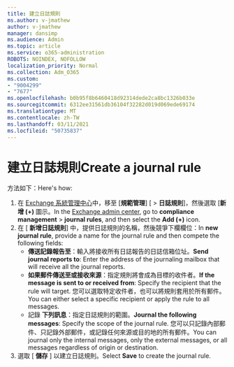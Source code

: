 ```yaml
---
title: 建立日誌規則
ms.author: v-jmathew
author: v-jmathew
manager: dansimp
ms.audience: Admin
ms.topic: article
ms.service: o365-administration
ROBOTS: NOINDEX, NOFOLLOW
localization_priority: Normal
ms.collection: Adm_O365
ms.custom:
- "9004299"
- "7677"
ms.openlocfilehash: b0b95f8b6460418d92314dede2ca8bc1326b033e
ms.sourcegitcommit: 6312ee31561db36104f32282d019d069ede69174
ms.translationtype: MT
ms.contentlocale: zh-TW
ms.lasthandoff: 03/11/2021
ms.locfileid: "50735837"
---
```

# <a name="create-a-journal-rule"></a><span data-ttu-id="090cd-102">建立日誌規則</span><span class="sxs-lookup"><span data-stu-id="090cd-102">Create a journal rule</span></span>

<span data-ttu-id="090cd-103">方法如下：</span><span class="sxs-lookup"><span data-stu-id="090cd-103">Here's how:</span></span>

1. <span data-ttu-id="090cd-104">在 [Exchange 系統管理中心](https://go.microsoft.com/fwlink/p/?linkid=2059104)中，移至 [**規範管理**] [  >  **日誌規則**]，然後選取 [**新增 (+)** 圖示。</span><span class="sxs-lookup"><span data-stu-id="090cd-104">In the [Exchange admin center](https://go.microsoft.com/fwlink/p/?linkid=2059104), go to **compliance management** > **journal rules**, and then select the **Add (+)** icon.</span></span>
2. <span data-ttu-id="090cd-105">在 [ **新增日誌規則**] 中，提供日誌規則的名稱，然後競爭下欄欄位：</span><span class="sxs-lookup"><span data-stu-id="090cd-105">In **new journal rule**, provide a name for the journal rule and then compete the following fields:</span></span>  
    - <span data-ttu-id="090cd-106">**傳送記錄報告至**：輸入將接收所有日誌報告的日誌信箱位址。</span><span class="sxs-lookup"><span data-stu-id="090cd-106">**Send journal reports to**: Enter the address of the journaling mailbox that will receive all the journal reports.</span></span>  
    - <span data-ttu-id="090cd-107">**如果郵件傳送至或接收來源**：指定規則將會成為目標的收件者。</span><span class="sxs-lookup"><span data-stu-id="090cd-107">**If the message is sent to or received from**: Specify the recipient that the rule will target.</span></span> <span data-ttu-id="090cd-108">您可以選取特定收件者，也可以將規則套用於所有郵件。</span><span class="sxs-lookup"><span data-stu-id="090cd-108">You can either select a specific recipient or apply the rule to all messages.</span></span>  
    - <span data-ttu-id="090cd-109">記錄 **下列訊息**：指定日誌規則的範圍。</span><span class="sxs-lookup"><span data-stu-id="090cd-109">**Journal the following messages**: Specify the scope of the journal rule.</span></span> <span data-ttu-id="090cd-110">您可以只記錄內部郵件、只記錄外部郵件，或記錄任何來源或目的地的所有郵件。</span><span class="sxs-lookup"><span data-stu-id="090cd-110">You can journal only the internal messages, only the external messages, or all messages regardless of origin or destination.</span></span>
3. <span data-ttu-id="090cd-111">選取 [ **儲存** ] 以建立日誌規則。</span><span class="sxs-lookup"><span data-stu-id="090cd-111">Select **Save** to create the journal rule.</span></span>
